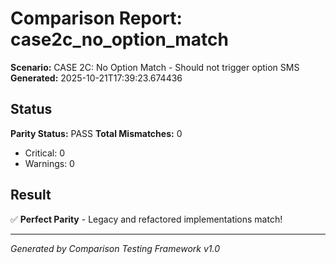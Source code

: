 # Comparison Report: case2c_no_option_match
**Scenario:** CASE 2C: No Option Match - Should not trigger option SMS
**Generated:** 2025-10-21T17:39:23.674436

## Status
**Parity Status:** PASS
**Total Mismatches:** 0
  - Critical: 0
  - Warnings: 0

## Result
✅ **Perfect Parity** - Legacy and refactored implementations match!

---
*Generated by Comparison Testing Framework v1.0*